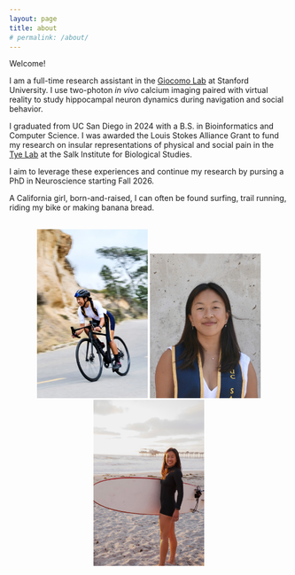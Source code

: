 ```yaml
---
layout: page
title: about
# permalink: /about/
---
```


Welcome! 

I am a full-time research assistant in the [Giocomo Lab](https://giocomolab.weebly.com) at Stanford University. I use two-photon *in vivo* calcium imaging paired with virtual reality to study hippocampal neuron dynamics during navigation and social behavior. 

I graduated from UC San Diego in 2024 with a B.S. in Bioinformatics and Computer Science. I was awarded the Louis Stokes Alliance Grant to fund my research on insular representations of physical and social pain in the [Tye Lab](https://tyelab.org) at the Salk Institute for Biological Studies. 

I aim to leverage these experiences and continue my research by pursing a PhD in Neuroscience starting Fall 2026. 

A California girl, born-and-raised, I can often be found surfing, trail running, riding my bike or making banana bread. 

<br>

<div style="text-align: center;">
  <img src="assets/images/bike2.JPG" alt="me" width="200">

  <img src="assets/images/profile.jpeg" alt="me" width="200">

  <img src="assets/images/surf.jpeg" alt="me" width="200">
<div>

